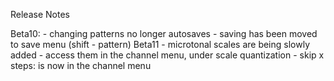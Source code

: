 Release Notes


Beta10:
    - changing patterns no longer autosaves
    - saving has been moved to save menu (shift - pattern)
Beta11
    - microtonal scales are being slowly added
      - access them in the channel menu, under scale quantization
    - skip x steps: is now in the channel menu
